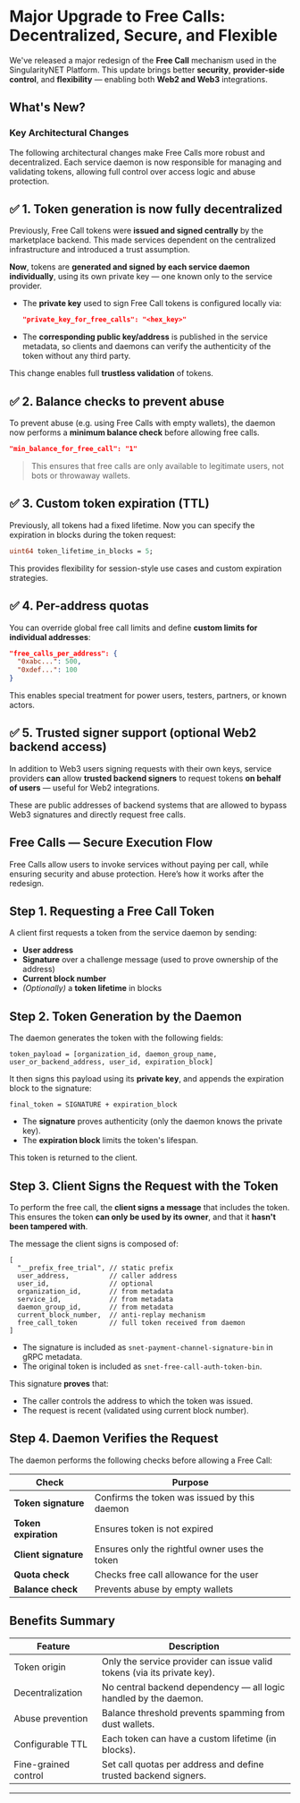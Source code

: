 # Major Upgrade to Free Calls: Decentralized, Secure, and Flexible

We've released a major redesign of the **Free Call** mechanism used in the SingularityNET Platform.
This update brings better **security**, **provider-side control**, and **flexibility** — enabling both **Web2 and Web3** integrations.

## What's New?

### Key Architectural Changes

The following architectural changes make Free Calls more robust and decentralized.
Each service daemon is now responsible for managing and validating tokens, allowing full control over access logic and abuse protection.

## ✅ 1. Token generation is now fully decentralized

Previously, Free Call tokens were **issued and signed centrally** by the marketplace backend.
This made services dependent on the centralized infrastructure and introduced a trust assumption.

**Now**, tokens are **generated and signed by each service daemon individually**, using its own private key — one known only to the service provider.

* The **private key** used to sign Free Call tokens is configured locally via:

  ```json
  "private_key_for_free_calls": "<hex_key>"
  ```

* The **corresponding public key/address** is published in the service metadata,
  so clients and daemons can verify the authenticity of the token without any third party.

This change enables full **trustless validation** of tokens.

## ✅ 2. Balance checks to prevent abuse

To prevent abuse (e.g. using Free Calls with empty wallets), the daemon now performs a **minimum balance check** before allowing free calls.

```json
"min_balance_for_free_call": "1"
```

> This ensures that free calls are only available to legitimate users, not bots or throwaway wallets.

## ✅ 3. Custom token expiration (TTL)

Previously, all tokens had a fixed lifetime.
Now you can specify the expiration in blocks during the token request:

```protobuf
uint64 token_lifetime_in_blocks = 5;
```

This provides flexibility for session-style use cases and custom expiration strategies.

## ✅ 4. Per-address quotas

You can override global free call limits and define **custom limits for individual addresses**:

```json
"free_calls_per_address": {
  "0xabc...": 500,
  "0xdef...": 100
}
```

This enables special treatment for power users, testers, partners, or known actors.

## ✅ 5. Trusted signer support (optional Web2 backend access)

In addition to Web3 users signing requests with their own keys, service providers **can** allow **trusted backend signers** to request tokens **on behalf of users** — useful for Web2 integrations.

These are public addresses of backend systems that are allowed to bypass Web3 signatures and directly request free calls.

## Free Calls — Secure Execution Flow

Free Calls allow users to invoke services without paying per call, while ensuring security and abuse protection.
Here’s how it works after the redesign.

## Step 1. Requesting a Free Call Token

A client first requests a token from the service daemon by sending:

* **User address**
* **Signature** over a challenge message (used to prove ownership of the address)
* **Current block number**
* *(Optionally)* a **token lifetime** in blocks

## Step 2. Token Generation by the Daemon

The daemon generates the token with the following fields:

```plaintext
token_payload = [organization_id, daemon_group_name, user_or_backend_address, user_id, expiration_block]
```

It then signs this payload using its **private key**, and appends the expiration block to the signature:

```plaintext
final_token = SIGNATURE + expiration_block
```

* The **signature** proves authenticity (only the daemon knows the private key).
* The **expiration block** limits the token's lifespan.

This token is returned to the client.

## Step 3. Client Signs the Request with the Token

To perform the free call, the **client signs a message** that includes the token.
This ensures the token **can only be used by its owner**, and that it **hasn't been tampered with**.

The message the client signs is composed of:

```plaintext
[
  "__prefix_free_trial", // static prefix
  user_address,          // caller address
  user_id,               // optional
  organization_id,       // from metadata
  service_id,            // from metadata
  daemon_group_id,       // from metadata
  current_block_number,  // anti-replay mechanism
  free_call_token        // full token received from daemon
]
```

* The signature is included as `snet-payment-channel-signature-bin` in gRPC metadata.
* The original token is included as `snet-free-call-auth-token-bin`.

This signature **proves** that:

* The caller controls the address to which the token was issued.
* The request is recent (validated using current block number).

## Step 4. Daemon Verifies the Request

The daemon performs the following checks before allowing a Free Call:

| **Check**            | **Purpose**                                    |
| -------------------- | ---------------------------------------------- |
| **Token signature**  | Confirms the token was issued by this daemon   |
| **Token expiration** | Ensures token is not expired                   |
| **Client signature** | Ensures only the rightful owner uses the token |
| **Quota check**      | Checks free call allowance for the user        |
| **Balance check**    | Prevents abuse by empty wallets                |

## Benefits Summary

| **Feature**          | **Description**                                                         |
| -------------------- | ----------------------------------------------------------------------- |
| Token origin         | Only the service provider can issue valid tokens (via its private key). |
| Decentralization     | No central backend dependency — all logic handled by the daemon.        |
| Abuse prevention     | Balance threshold prevents spamming from dust wallets.                  |
| Configurable TTL     | Each token can have a custom lifetime (in blocks).                      |
| Fine-grained control | Set call quotas per address and define trusted backend signers.         |

---

<ImageViewer src="/assets/images/products/AIMarketplace/daemon/daemon_new_free_calls.png" alt="Free Calls architecture"/>
